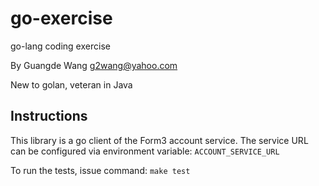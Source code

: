 # go-exercise
go-lang coding exercise

By Guangde Wang
g2wang@yahoo.com

New to golan, veteran in Java


## Instructions
This library is a go client of the Form3 account service.
The service URL can be configured via environment variable:
`ACCOUNT_SERVICE_URL`

To run the tests, issue command:
`make test`

